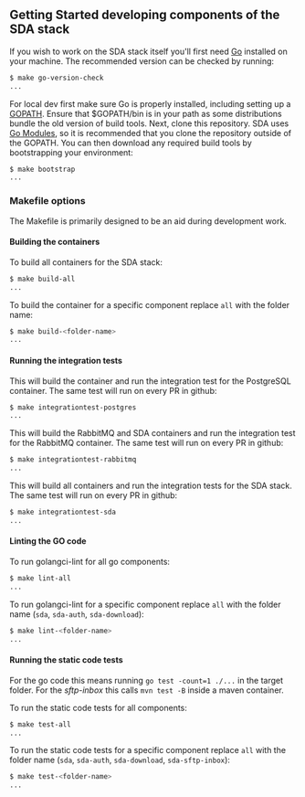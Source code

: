 ## Getting Started developing components of the SDA stack

If you wish to work on the SDA stack itself you'll first need [Go](https://www.golang.org/) installed on your machine. The recommended version can be checked by running:

```sh
$ make go-version-check
...
```

For local dev first make sure Go is properly installed, including setting up a [GOPATH](https://golang.org/doc/code.html#GOPATH). Ensure that $GOPATH/bin is in your path as some distributions bundle the old version of build tools. Next, clone this repository. SDA uses [Go Modules](https://github.com/golang/go/wiki/Modules), so it is recommended that you clone the repository outside of the GOPATH. You can then download any required build tools by bootstrapping your environment:

```sh
$ make bootstrap
...
```

### Makefile options

The Makefile is primarily designed to be an aid during development work.

#### Building the containers

To build all containers for the SDA stack:

```sh
$ make build-all
...
```

To build the container for a specific component replace `all` with the folder name:

```sh
$ make build-<folder-name>
...
```

#### Running the integration tests

This will build the container and run the integration test for the PostgreSQL container. The same test will run on every PR in github:

```sh
$ make integrationtest-postgres
...
```

This will build the RabbitMQ and SDA containers and run the integration test for the RabbitMQ container. The same test will run on every PR in github:

```sh
$ make integrationtest-rabbitmq
...
```

This will build all containers and run the integration tests for the SDA stack. The same test will run on every PR in github:

```sh
$ make integrationtest-sda
...
```

#### Linting the GO code

To run golangci-lint for all go components:

```sh
$ make lint-all
...
```

To run golangci-lint for a specific component replace `all` with the folder name (`sda`, `sda-auth`, `sda-download`):

```sh
$ make lint-<folder-name>
...
```

#### Running the static code tests

For the go code this means running `go test -count=1 ./...` in the target folder. For the *sftp-inbox* this calls `mvn test -B` inside a maven container.

To run the static code tests for all components:

```sh
$ make test-all
...
```

To run the static code tests for a specific component replace `all` with the folder name (`sda`, `sda-auth`, `sda-download`, `sda-sftp-inbox`):

```sh
$ make test-<folder-name>
...
```
